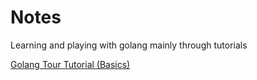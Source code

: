 # Notes
Learning and playing with golang mainly through tutorials

[Golang Tour Tutorial (Basics)](https://tour.golang.org/list)
